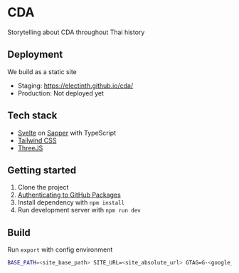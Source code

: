 # CDA

Storytelling about CDA throughout Thai history

## Deployment

We build as a static site

- Staging: https://electinth.github.io/cda/
- Production: Not deployed yet

## Tech stack

- [Svelte](https://svelte.dev) on [Sapper](https://sapper.svelte.dev) with TypeScript
- [Tailwind CSS](https://tailwindcss.com)
- [ThreeJS](https://threejs.org)

## Getting started

1. Clone the project
2. [Authenticating to GitHub Packages](https://docs.github.com/en/packages/guides/configuring-npm-for-use-with-github-packages#authenticating-to-github-packages)
3. Install dependency with `npm install`
4. Run development server with `npm run dev`

## Build

Run `export` with config environment

```bash
BASE_PATH=<site_base_path> SITE_URL=<site_absolute_url> GTAG=G-<google_analytics_id> yarn export
```
